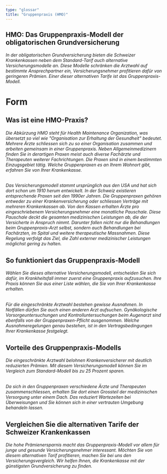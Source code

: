 ```yaml
---
type: "glossar"
title: "Gruppenpraxis (HMO)"
---
```


## HMO: Das Gruppenpraxis-Modell der obligatorischen Grundversicherung

###### In der obligatorischen Grundversicherung bieten die Schweizer Krankenkassen neben dem Standard-Tarif auch alternative Versicherungsmodelle an. Diese Modelle schränken die Arztwahl auf bestimmte Ansprechpartner ein, Versicherungsnehmer profitieren dafür von geringeren Prämien. Einer dieser alternativen Tarife ist das Gruppenpraxis-Modell.

# Form

## Was ist eine HMO-Praxis?

###### Die Abkürzung HMO steht für Health Maintenance Organization, was übersetzt so viel wie "Organisation zur Erhaltung der Gesundheit" bedeutet. Mehrere Ärzte schliessen sich zu so einer Organisation zusammen und arbeiten gemeinsam in einer Gruppenpraxis. Neben Allgemeinmedizinern finden Sie in derartigen Praxen meist auch diverse Fachärzte und Therapeuten weiterer Fachrichtungen. Die Praxen sind in einem bestimmten Einzugsgebiet tätig. Welche Gruppenpraxen es an Ihrem Wohnort gibt, erfahren Sie von Ihrer Krankenkasse.

###### Das Versicherungsmodell stammt ursprünglich aus den USA und hat sich dort schon um 1910 herum entwickelt. In der Schweiz existieren entsprechende Praxen seit den 1990er Jahren. Die Gruppenpraxen gehören entweder zu einer Krankenversicherung oder schliessen Verträge mit mehreren Krankenkassen ab. Von den Kassen erhalten Ärzte pro eingeschriebenem Versicherungsnehmer eine monatliche Pauschale. Diese Pauschale deckt die gesamten medizinischen Leistungen ab, die der Versicherte in Anspruch nimmt. Darunter fallen nicht nur die Behandlungen beim Gruppenpraxis-Arzt selbst, sondern auch Behandlungen bei Fachärzten, im Spital und weitere therapeutische Massnahmen. Diese Regelung verfolgt das Ziel, die Zahl externer medizinischer Leistungen möglichst gering zu halten.

## So funktioniert das Gruppenpraxis-Modell

###### Wählen Sie dieses alternative Versicherungsmodell, entscheiden Sie sich dafür, im Krankheitsfall immer zuerst eine Gruppenpraxis aufzusuchen. Ihre Praxis können Sie aus einer Liste wählen, die Sie von Ihrer Krankenkasse erhalten.

###### Für die eingeschränkte Arztwahl bestehen gewisse Ausnahmen. In Notfällen dürfen Sie auch einen anderen Arzt aufsuchen. Gynäkologische Vorsorgeuntersuchungen und Kontrolluntersuchungen beim Augenarzt sind ebenfalls von der Gruppenpraxen-Pflicht ausgenommen. Welche Ausnahmeregelungen genau bestehen, ist in den Vertragsbedingungen Ihrer Krankenkasse festgelegt.

## Vorteile des Gruppenpraxis-Modells

###### Die eingeschränkte Arztwahl belohnen Krankenversicherer mit deutlich reduzierten Prämien. Mit diesem Versicherungsmodell können Sie im Vergleich zum Standard-Modell bis zu 25 Prozent sparen.

###### Da sich in den Gruppenpraxen verschiedene Ärzte und Therapeuten zusammenschliessen, erhalten Sie dort einen Grossteil der medizinischen Versorgung unter einem Dach. Das reduziert Wartezeiten bei Überweisungen und Sie können sich in einer vertrauten Umgebung behandeln lassen.

## Vergleichen Sie die alternativen Tarife der Schweizer Krankenkassen

###### Die hohe Prämienersparnis macht das Gruppenpraxis-Modell vor allem für junge und gesunde Versicherungsnehmer interessant. Möchten Sie von diesem alternativen Tarif profitieren, machen Sie bei uns den Versicherungsvergleich. Wir helfen Ihnen, die Krankenkasse mit der günstigsten Grundversicherung zu finden.
